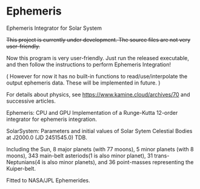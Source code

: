 # Ephemeris
Ephemeris Integrator for Solar System

<del> This project is currently under development. The source files are not very user-friendly. </del>

Now this program is very user-friendly. Just run the released executable, and then follow the instructions to perform Ephemeris Integration!

( However for now it has no built-in functions to read/use/interpolate the output ephemeris data. These will be implemented in future. )

For details about physics, see https://www.kamine.cloud/archives/70 and successive articles.

Ephemeris: CPU and GPU Implementation of a Runge-Kutta 12-order integrator for ephemeris integration.

SolarSystem: Parameters and initial values of Solar Sytem Celestial Bodies at J2000.0 (JD 2451545.0) TDB.

  Including the Sun, 8 major planets (with 77 moons), 5 minor planets (with 8 moons),
343 main-belt asteriods(1 is also minor planet), 31 trans-Neptunians(4 is also minor planets), and 36 point-masses representing the Kuiper-belt.

  Fitted to NASA/JPL Ephemerides.
